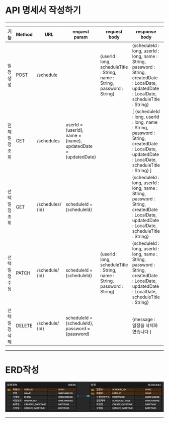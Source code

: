 # API 명세서 작성하기

---


| 기능           | Method | URL              | request param                                                 | request body                                                              | response body                                                                                                                                        | 상태코드         | 
| -------------- | ------ | ---------------- | ------------------------------------------------------------- | ------------------------------------------------------------------------- |------------------------------------------------------------------------------------------------------------------------------------------------------|--------------| 
| 일정 생성      | POST   | /schedule        |                                                               | {userId : long, scheduleTitle : String, name : String, password : String} | {scheduleId : long, userId : long, name : String, password : String, createdDate : LocalDate, updatedDate : LocalDate, scheduleTitle : String}       | 201: created |
| 전체 일정 조회 | GET    | /schedules       | userId = {userId}, name = {name}, updatedDate = {updatedDate} |                                                                           | \[ {scheduleId : long, userId : long, name : String, password : String, createdDate : LocalDate, updatedDate : LocalDate, scheduleTitle : String} \] | 200: OK  |
| 선택 일정 조회 | GET    | /schedules/ {id} | scheduleId = {scheduleId}                                     |                                                                           | {scheduleId : long, userId : long, name : String, password : String, createdDate : LocalDate, updatedDate : LocalDate, scheduleTitle : String}       | 200: OK  |
| 선택 일정 수정 | PATCH  | /schedule/ {id}  | scheduleId = {scheduleId}                                     | {userId : long, scheduleTitle : String, name : String, password : String} | {scheduleId : long, userId : long, name : String, password : String, createdDate : LocalDate, updatedDate : LocalDate, scheduleTitle : String}       | 200: OK  |
| 선택 일정 삭제 | DELETE | /schedule/ {id}  | scheduleId = {scheduleId}, password = {password}              |                                                                           | {message : 일정을 삭제하였습니다.}                                                                                                                             | 200: OK  |

---



# ERD작성

![img.png](img.png)

---
